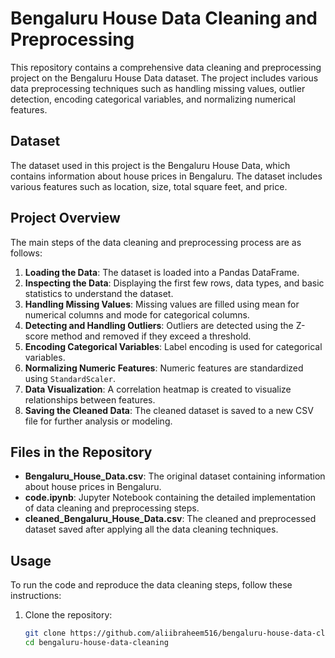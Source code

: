 # Bengaluru House Data Cleaning and Preprocessing

This repository contains a comprehensive data cleaning and preprocessing project on the Bengaluru House Data dataset. The project includes various data preprocessing techniques such as handling missing values, outlier detection, encoding categorical variables, and normalizing numerical features.

## Dataset

The dataset used in this project is the Bengaluru House Data, which contains information about house prices in Bengaluru. The dataset includes various features such as location, size, total square feet, and price.

## Project Overview

The main steps of the data cleaning and preprocessing process are as follows:

1. **Loading the Data**: The dataset is loaded into a Pandas DataFrame.
2. **Inspecting the Data**: Displaying the first few rows, data types, and basic statistics to understand the dataset.
3. **Handling Missing Values**: Missing values are filled using mean for numerical columns and mode for categorical columns.
4. **Detecting and Handling Outliers**: Outliers are detected using the Z-score method and removed if they exceed a threshold.
5. **Encoding Categorical Variables**: Label encoding is used for categorical variables.
6. **Normalizing Numeric Features**: Numeric features are standardized using `StandardScaler`.
7. **Data Visualization**: A correlation heatmap is created to visualize relationships between features.
8. **Saving the Cleaned Data**: The cleaned dataset is saved to a new CSV file for further analysis or modeling.

## Files in the Repository

- **Bengaluru_House_Data.csv**: The original dataset containing information about house prices in Bengaluru.
- **code.ipynb**: Jupyter Notebook containing the detailed implementation of data cleaning and preprocessing steps.
- **cleaned_Bengaluru_House_Data.csv**: The cleaned and preprocessed dataset saved after applying all the data cleaning techniques.

## Usage

To run the code and reproduce the data cleaning steps, follow these instructions:

1. Clone the repository:
   ```sh
   git clone https://github.com/aliibraheem516/bengaluru-house-data-cleaning.git
   cd bengaluru-house-data-cleaning
